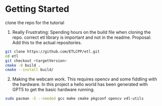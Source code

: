 # Getting Started
clone the repo for the tutorial

1. Really Frustrating:
Spending hours on the build file when cloning the repo. correct etl library is important and not in the readme.
Proposal: Add this to the actual repositories.
```bash
git clone https://github.com/ETLCPP/etl.git
cd etl
git checkout <targetVersion>
cmake -B build .
cmake --install build/
```

2. Making the webcam work. This requires opencv and some fiddling with the hardware. In this project a hello world has been generated with GPT5 to get the basic hardware running.
```bash
sudo pacman -S --needed gcc make cmake pkgconf opencv v4l-utils
```
